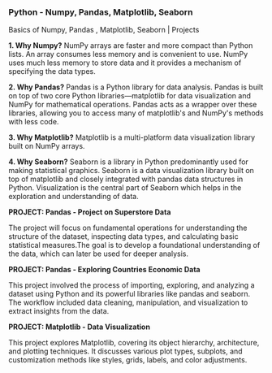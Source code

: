 ### Python - Numpy, Pandas, Matplotlib, Seaborn
Basics of Numpy, Pandas , Matplotlib, Seaborn | Projects

**1. Why Numpy?**
NumPy arrays are faster and more compact than Python lists. An array consumes less memory and is convenient to use. NumPy uses much less memory to store data and it provides a mechanism of specifying the data types.

**2. Why Pandas?**
Pandas is a Python library for data analysis. Pandas is built on top of two core Python libraries—matplotlib for data visualization and NumPy for mathematical operations. Pandas acts as a wrapper over these libraries, allowing you to access many of matplotlib's and NumPy's methods with less code.

**3. Why Matplotlib?**
Matplotlib is a multi-platform data visualization library built on NumPy arrays.

**4. Why Seaborn?**
Seaborn is a library in Python predominantly used for making statistical graphics. Seaborn is a data visualization library built on top of matplotlib and closely integrated with pandas data structures in Python. Visualization is the central part of Seaborn which helps in the exploration and understanding of data.

**PROJECT: Pandas - Project on Superstore Data**

The project will focus on fundamental operations for understanding the structure of the dataset, inspecting data types, and calculating basic statistical measures.The goal is to develop a foundational understanding of the data, which can later be used for deeper analysis.

**PROJECT: Pandas - Exploring Countries Economic Data**

This project involved the process of importing, exploring, and analyzing a dataset using Python and its powerful libraries like pandas and seaborn. The workflow included data cleaning, manipulation, and visualization to extract insights from the data.

**PROJECT: Matplotlib - Data Visualization**

This project explores Matplotlib, covering its object hierarchy, architecture, and plotting techniques. It discusses various plot types, subplots, and customization methods like styles, grids, labels, and color adjustments.
